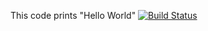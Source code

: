 This code prints "Hello World"
[![Build Status](https://travis-ci.org/yalimbilgin/myDemoApp.svg?branch=master)](https://travis-ci.org/yalimbilgin/myDemoApp)